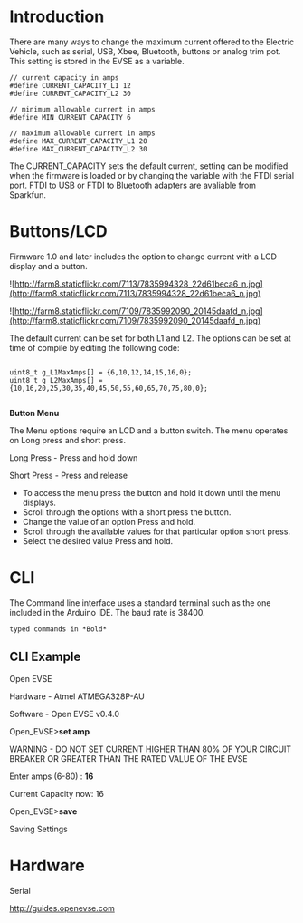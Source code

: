 # Introduction #

There are many ways to change the maximum current offered to the Electric Vehicle, such as serial, USB, Xbee, Bluetooth, buttons or analog trim pot. This setting is stored in the EVSE as a variable.

```
// current capacity in amps  
#define CURRENT_CAPACITY_L1 12  
#define CURRENT_CAPACITY_L2 30    

// minimum allowable current in amps  
#define MIN_CURRENT_CAPACITY 6    

// maximum allowable current in amps  
#define MAX_CURRENT_CAPACITY_L1 20  
#define MAX_CURRENT_CAPACITY_L2 30  
```

The CURRENT\_CAPACITY sets the default current, setting can be modified when the firmware is loaded or by changing the variable with the FTDI serial port. FTDI to USB or FTDI to Bluetooth adapters are avaliable from Sparkfun.

# Buttons/LCD #
Firmware 1.0 and later includes the option to change current with a LCD display and a button.

![http://farm8.staticflickr.com/7113/7835994328_22d61beca6_n.jpg](http://farm8.staticflickr.com/7113/7835994328_22d61beca6_n.jpg)

![http://farm8.staticflickr.com/7109/7835992090_20145daafd_n.jpg](http://farm8.staticflickr.com/7109/7835992090_20145daafd_n.jpg)

The default current can be set for both L1 and L2. The options can be set at time of compile by editing the following code:

```

uint8_t g_L1MaxAmps[] = {6,10,12,14,15,16,0};
uint8_t g_L2MaxAmps[] = {10,16,20,25,30,35,40,45,50,55,60,65,70,75,80,0};


```

**Button Menu**

The Menu options require an LCD and a button switch. The menu operates on Long press and short press.

Long Press - Press and hold down

Short Press - Press and release
  * To access the menu press the button and hold it down until the menu displays.
  * Scroll through the options with a short press the button.
  * Change the value of an option Press and hold.
  * Scroll through the available values for that particular option short press.
  * Select the desired value Press and hold.

# CLI #

The Command line interface uses a standard terminal such as the one included in the Arduino IDE. The baud rate is 38400.

`typed commands in *Bold*`
## CLI Example ##

Open EVSE

Hardware - Atmel ATMEGA328P-AU

Software - Open EVSE v0.4.0


Open\_EVSE>**set amp**

WARNING - DO NOT SET CURRENT HIGHER THAN 80%
OF YOUR CIRCUIT BREAKER OR GREATER
THAN THE RATED VALUE OF THE EVSE

Enter amps (6-80) : **16**

Current Capacity now: 16




Open\_EVSE>**save**

Saving Settings


# Hardware #
Serial

http://guides.openevse.com